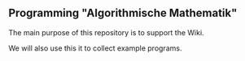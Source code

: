 ## Programming "Algorithmische Mathematik"

The main purpose of this repository is to support the Wiki.

We will also use this it to collect example programs.
